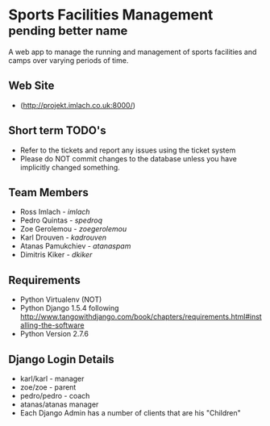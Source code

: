 Sports Facilities Management <sup>pending better name</sup>
============================

A web app to manage the running and management of sports facilities and camps over varying periods of time.

Web Site
--------

* (http://projekt.imlach.co.uk:8000/)

Short term TODO's
-----------------

* Refer to the tickets and report any issues using the ticket system
* Please do NOT commit changes to the database unless you have implicitly changed something.


Team Members
------------

* Ross Imlach  - _imlach_
* Pedro Quintas -  _spedroq_
* Zoe Gerolemou -  _zoegerolemou_
* Karl Drouven  - _kadrouven_
* Atanas Pamukchiev - _atanaspam_
* Dimitris Kiker - _dkiker_


Requirements
------------

* Python Virtualenv (NOT)
* Python Django 1.5.4 following http://www.tangowithdjango.com/book/chapters/requirements.html#installing-the-software
* Python Version 2.7.6

Django Login Details
--------------------

* karl/karl - manager
* zoe/zoe - parent
* pedro/pedro - coach
* atanas/atanas manager
* Each Django Admin has a number of clients that are his "Children"

